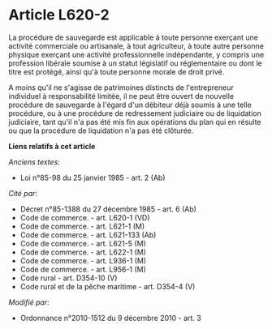 # Article L620-2

La procédure de sauvegarde est applicable à toute personne exerçant une activité commerciale ou artisanale, à tout
agriculteur, à toute autre personne physique exerçant une activité professionnelle indépendante, y compris une profession
libérale soumise à un statut législatif ou réglementaire ou dont le titre est protégé, ainsi qu'à toute personne morale de
droit privé. 

A moins qu'il ne s'agisse de patrimoines distincts de l'entrepreneur individuel à responsabilité limitée, il ne peut être
ouvert de nouvelle procédure de sauvegarde à l'égard d'un débiteur déjà soumis  à une telle procédure, ou à une procédure de
redressement judiciaire ou de liquidation judiciaire, tant qu'il n'a pas été mis fin aux opérations du plan qui en résulte ou
que la procédure de liquidation n'a pas été clôturée.

**Liens relatifs à cet article**

_Anciens textes_:

  - Loi n°85-98 du 25 janvier 1985 - art. 2 (Ab)

_Cité par_:

  - Décret n°85-1388 du 27 décembre 1985 - art. 6 (Ab)
  - Code de commerce. - art. L620-1 (VD)
  - Code de commerce. - art. L621-1 (M)
  - Code de commerce. - art. L621-133 (Ab)
  - Code de commerce. - art. L621-5 (M)
  - Code de commerce. - art. L622-1 (M)
  - Code de commerce. - art. L936-1 (M)
  - Code de commerce. - art. L956-1 (M)
  - Code rural - art. D354-10 (V)
  - Code rural et de la pêche maritime - art. D354-4 (V)

_Modifié par_:

  - Ordonnance n°2010-1512 du 9 décembre 2010 - art. 3
